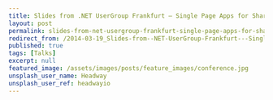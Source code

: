 ```yaml
---
title: Slides from .NET UserGroup Frankfurt — Single Page Apps for SharePoint
layout: post
permalink: slides-from-net-usergroup-frankfurt-single-page-apps-for-sharepoint
redirect_from: /2014-03-19_Slides-from--NET-UserGroup-Frankfurt---Single-Page-Apps-for-SharePoint-ce7a474f0383
published: true
tags: [Talks]
excerpt: null
featured_image: /assets/images/posts/feature_images/conference.jpg
unsplash_user_name: Headway
unsplash_user_ref: headwayio
---
```

